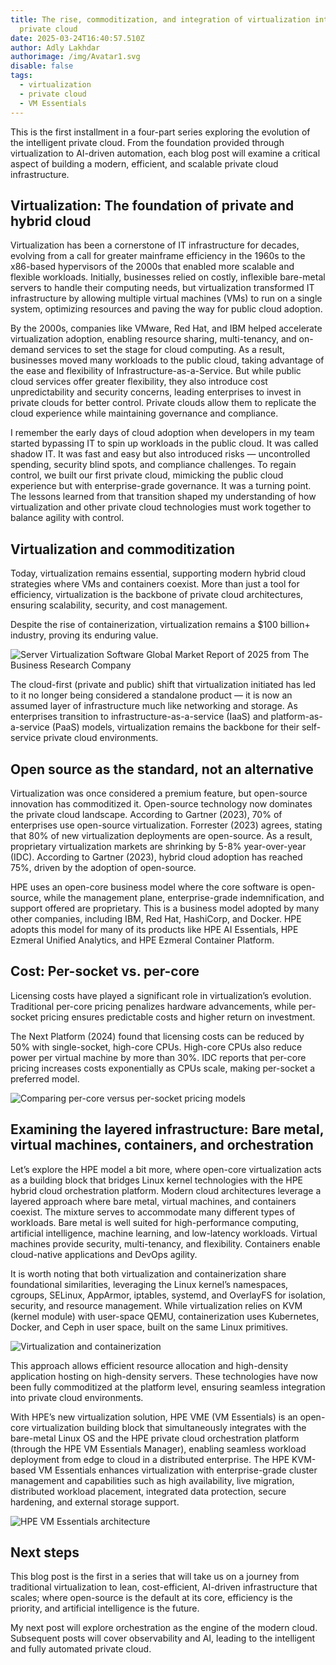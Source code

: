 ```yaml
---
title: The rise, commoditization, and integration of virtualization into the
  private cloud
date: 2025-03-24T16:40:57.510Z
author: Adly Lakhdar
authorimage: /img/Avatar1.svg
disable: false
tags:
  - virtualization
  - private cloud
  - VM Essentials
---
```

This is the first installment in a four-part series exploring the evolution of the intelligent private cloud. From the foundation provided through virtualization to AI-driven automation, each blog post will examine a critical aspect of building a modern, efficient, and scalable private cloud infrastructure.

## Virtualization: The foundation of private and hybrid cloud

Virtualization has been a cornerstone of IT infrastructure for decades, evolving from a call for greater mainframe efficiency in the 1960s to the x86-based hypervisors of the 2000s that enabled more scalable and flexible workloads. Initially, businesses relied on costly, inflexible bare-metal servers to handle their computing needs, but virtualization transformed IT infrastructure by allowing multiple virtual machines (VMs) to run on a single system, optimizing resources and paving the way for public cloud adoption.

By the 2000s, companies like VMware, Red Hat, and IBM helped accelerate virtualization adoption, enabling resource sharing, multi-tenancy, and on-demand services to set the stage for cloud computing. As a result, businesses moved many workloads to the public cloud, taking advantage of the ease and flexibility of Infrastructure-as-a-Service. But while public cloud services offer greater flexibility, they also introduce cost unpredictability and security concerns, leading enterprises to invest in private clouds for better control. Private clouds allow them to replicate the cloud experience while maintaining governance and compliance.

I remember the early days of cloud adoption when developers in my team started bypassing IT to spin up workloads in the public cloud. It was called shadow IT. It was fast and easy but also introduced risks — uncontrolled spending, security blind spots, and compliance challenges. To regain control, we built our first private cloud, mimicking the public cloud experience but with enterprise-grade governance. It was a turning point. The lessons learned from that transition shaped my understanding of how virtualization and other private cloud technologies must work together to balance agility with control.

## Virtualization and commoditization

Today, virtualization remains essential, supporting modern hybrid cloud strategies where VMs and containers coexist. More than just a tool for efficiency, virtualization is the backbone of private cloud architectures, ensuring scalability, security, and cost management.

Despite the rise of containerization, virtualization remains a $100 billion+ industry, proving its enduring value.

![Server Virtualization Software Global Market Report of 2025 from The Business Research Company](/img/virtualization-privatecloud-image1.png "Server Virtualization Software Global Market Report of 2025 from The Business Research Company")

The cloud-first (private and public) shift that virtualization initiated has led to it no longer being considered a standalone product — it is now an assumed layer of infrastructure much like networking and storage. As enterprises transition to infrastructure-as-a-service (IaaS) and platform-as-a-service (PaaS) models, virtualization remains the backbone for their self-service private cloud environments.

## Open source as the standard, not an alternative

Virtualization was once considered a premium feature, but open-source innovation has commoditized it. Open-source technology now dominates the private cloud landscape. According to Gartner (2023), 70% of enterprises use open-source virtualization. Forrester (2023) agrees, stating that 80% of new virtualization deployments are open-source. As a result, proprietary virtualization markets are shrinking by 5-8% year-over-year (IDC). According to Gartner (2023), hybrid cloud adoption has reached 75%, driven by the adoption of open-source.

HPE uses an open-core business model where the core software is open-source, while the management plane, enterprise-grade indemnification, and support offered are proprietary. This is a business model adopted by many other companies, including IBM, Red Hat, HashiCorp, and Docker. HPE adopts this model for many of its products like HPE AI Essentials, HPE Ezmeral Unified Analytics, and HPE Ezmeral Container Platform.

## Cost: Per-socket vs. per-core

Licensing costs have played a significant role in virtualization’s evolution. Traditional per-core pricing penalizes hardware advancements, while per-socket pricing ensures predictable costs and higher return on investment.

The Next Platform (2024) found that licensing costs can be reduced by 50% with single-socket, high-core CPUs. High-core CPUs also reduce power per virtual machine by more than 30%. IDC reports that per-core pricing increases costs exponentially as CPUs scale, making per-socket a preferred model.

![Comparing per-core versus per-socket pricing models](/img/virtualization-privatecloud-image2.png "Comparing per-core versus per-socket pricing models")

## Examining the layered infrastructure: Bare metal, virtual machines, containers, and orchestration

Let’s explore the HPE model a bit more, where open-core virtualization acts as a building block that bridges Linux kernel technologies with the HPE hybrid cloud orchestration platform. Modern cloud architectures leverage a layered approach where bare metal, virtual machines, and containers coexist. The mixture serves to accommodate many different types of workloads. Bare metal is well suited for high-performance computing, artificial intelligence, machine learning, and low-latency workloads. Virtual machines provide security, multi-tenancy, and flexibility. Containers enable cloud-native applications and DevOps agility.

It is worth noting that both virtualization and containerization share foundational similarities, leveraging the Linux kernel’s namespaces, cgroups, SELinux, AppArmor, iptables, systemd, and OverlayFS for isolation, security, and resource management. While virtualization relies on KVM (kernel module) with user-space QEMU, containerization uses Kubernetes, Docker, and Ceph in user space, built on the same Linux primitives.

![Virtualization and containerization](/img/virtualization-privatecloud-image3-702x268.png "Virtualization and containerization")

This approach allows efficient resource allocation and high-density application hosting on high-density servers. These technologies have now been fully commoditized at the platform level, ensuring seamless integration into private cloud environments.

With HPE’s new virtualization solution, HPE VME (VM Essentials) is an open-core virtualization building block that simultaneously integrates with the bare-metal Linux OS and the HPE private cloud orchestration platform (through the HPE VM Essentials Manager), enabling seamless workload deployment from edge to cloud in a distributed enterprise. The HPE KVM-based VM Essentials enhances virtualization with enterprise-grade cluster management and capabilities such as high availability, live migration, distributed workload placement, integrated data protection, secure hardening, and external storage support.

![HPE VM Essentials architecture](/img/virtualization-privatecloud-image4.png "HPE VM Essentials architecture")

## Next steps

This blog post is the first in a series that will take us on a journey from traditional virtualization to lean, cost-efficient, AI-driven infrastructure that scales; where open-source is the default at its core, efficiency is the priority, and artificial intelligence is the future.

My next post will explore orchestration as the engine of the modern cloud. Subsequent posts will cover observability and AI, leading to the intelligent and fully automated private cloud.